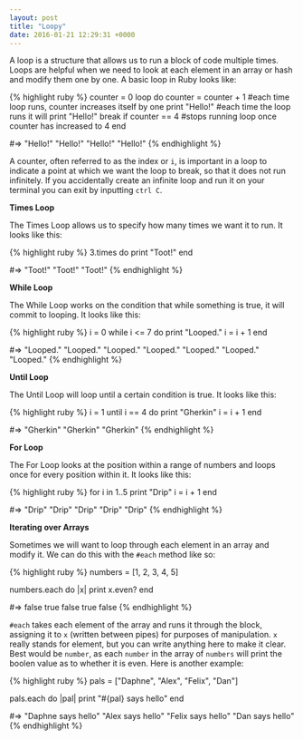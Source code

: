 ```yaml
---
layout: post
title: "Loopy"
date: 2016-01-21 12:29:31 +0000
---
```


A loop is a structure that allows us to run a block of code multiple times. Loops are helpful when we need to look at each element in an array or hash and modify them one by one. A basic loop in Ruby looks like:

{% highlight ruby %}
counter = 0
loop do 
	counter = counter + 1 #each time loop runs, counter increases itself by one
	print "Hello!" #each time the loop runs it will print "Hello!"
	break if counter == 4 #stops running loop once counter has increased to 4
end

#=> "Hello!" "Hello!" "Hello!" "Hello!"
{% endhighlight %}

A counter, often referred to as the index or `i`, is important in a loop to indicate a point at which we want the loop to break, so that it does not run infinitely. If you accidentally create an infinite loop and run it on your terminal you can exit by inputting `ctrl C`.

<strong> Times Loop </strong>

The Times Loop allows us to specify how many times we want it to run. It looks like this:

{% highlight ruby %}
3.times do 
	print "Toot!"
end

#=> "Toot!" "Toot!" "Toot!"
{% endhighlight %}

<strong> While Loop </strong>

The While Loop works on the condition that while something is true, it will commit to looping. It looks like this:

{% highlight ruby %}
i = 0
while i <= 7 do
  print "Looped."
  i = i + 1
end

#=> "Looped." "Looped." "Looped." "Looped." "Looped." "Looped." "Looped."
{% endhighlight %}

<strong> Until Loop </strong>

The Until Loop will loop until a certain condition is true. It looks like this:

{% highlight ruby %}
i = 1
until i == 4 do 
	print "Gherkin"
	i = i + 1
end 

#=> "Gherkin" "Gherkin" "Gherkin"
{% endhighlight %}

<strong> For Loop </strong>

The For Loop looks at the position within a range of numbers and loops once for every position within it. It looks like this:

{% highlight ruby %}
for i in 1..5
  print "Drip"
  i = i + 1
end

#=> "Drip" "Drip" "Drip" "Drip" "Drip"
{% endhighlight %}

<strong> Iterating over Arrays </strong>

Sometimes we will want to loop through each element in an array and modify it. We can do this with the `#each` method like so:

{% highlight ruby %}
numbers = [1, 2, 3, 4, 5]

numbers.each do |x|
	print x.even?
end

#=> false true false true false
{% endhighlight %}

`#each` takes each element of the array and runs it through the block, assigning it to `x` (written between pipes) for purposes of manipulation. `x` really stands for element, but you can write anything here to make it clear. Best would be `number`, as each `number` in the array of `numbers` will print the boolen value as to whether it is even. Here is another example:

{% highlight ruby  %}
pals = ["Daphne", "Alex", "Felix", "Dan"]

pals.each do |pal|
	print "#{pal} says hello"
end

#=> "Daphne says hello" "Alex says hello" "Felix says hello" "Dan says hello"
{% endhighlight %}


